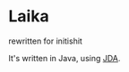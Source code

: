 # Laika

rewritten for initishit

It's written in Java, using [JDA](https://github.com/DV8FromTheWorld/JDA).